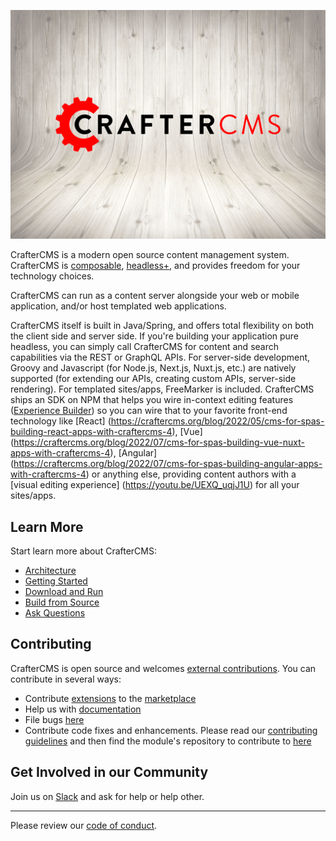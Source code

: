 ![](crafter-background.png)

CrafterCMS is a modern open source content management system. CrafterCMS is [composable](https://craftercms.com/blog/2021/07/what-is-a-composable-dxp), [headless+](https://craftercms.com/blog/2021/03/what-is-headless--the-next-phase-of-headless-cms-technology), and provides freedom for your technology choices.

CrafterCMS can run as a content server alongside your web or mobile application, and/or host templated web applications.

CrafterCMS itself is built in Java/Spring, and offers total flexibility on both the client side and server side. If you're building your application pure headless, you can simply call CrafterCMS for content and search capabilities via the REST or GraphQL APIs. For server-side development, Groovy and Javascript (for Node.js, Next.js, Nuxt.js, etc.) are natively supported (for extending our APIs, creating custom APIs, server-side rendering). For templated sites/apps, FreeMarker is included. CrafterCMS ships an SDK on NPM that helps you wire in-context editing features ([Experience Builder](https://docs.craftercms.org/en/4.0/developers/experience-builder.html)) so you can wire that to your favorite front-end technology like [React] (https://craftercms.org/blog/2022/05/cms-for-spas-building-react-apps-with-craftercms-4), [Vue] (https://craftercms.org/blog/2022/07/cms-for-spas-building-vue-nuxt-apps-with-craftercms-4), [Angular] (https://craftercms.org/blog/2022/07/cms-for-spas-building-angular-apps-with-craftercms-4) or anything else, providing content authors with a [visual editing experience] (https://youtu.be/UEXQ_uqjJ1U) for all your sites/apps.

## Learn More
Start learn more about CrafterCMS:
* [Architecture](https://docs.craftercms.org/en/4.0/developers/architecture.html#architecture)
* [Getting Started](https://docs.craftercms.org/en/4.0/getting-started/index.html)
* [Download and Run](https://craftercms.org/downloads)
* [Build from Source](https://github.com/craftercms/craftercms#readme)
* [Ask Questions](https://craftercms.com/slack)

## Contributing
CrafterCMS is open source and welcomes [external contributions](https://github.com/craftercms/craftercms/blob/develop/CONTRIBUTORS.md). You can contribute in several ways:
* Contribute [extensions](https://docs.craftercms.org/en/4.0/developers/extensions/index.html) to the [marketplace](https://craftercms.com/marketplace)
* Help us with [documentation](https://docs.craftercms.org/en/4.0/contribute/index.html)
* File bugs [here](https://github.com/craftercms/craftercms/issues)
* Contribute code fixes and enhancements. Please read our [contributing guidelines](https://github.com/craftercms/craftercms/blob/develop/CONTRIBUTING.md) and then find the module's repository to contribute to [here](https://github.com/craftercms)

## Get Involved in our Community
Join us on [Slack](https://craftercms.com/slack) and ask for help or help other.

<hr>

Please review our [code of conduct](https://github.com/craftercms/craftercms/blob/develop/CODE_OF_CONDUCT.md).
